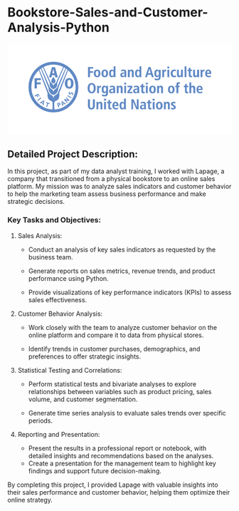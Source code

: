 # Bookstore-Sales-and-Customer-Analysis-Python

![lapage_logo](https://github.com/Armeldt/Python-Global-Undernutrition-Analysis/blob/main/Ressources/logo.png?raw=true)


## Detailed Project Description:
In this project, as part of my data analyst training, I worked with Lapage, a company that transitioned from a physical bookstore to an online sales platform. My mission was to analyze sales indicators and customer behavior to help the marketing team assess business performance and make strategic decisions.

### Key Tasks and Objectives:

1. Sales Analysis:

    - Conduct an analysis of key sales indicators as requested by the business team.

    - Generate reports on sales metrics, revenue trends, and product performance using Python.
   
    - Provide visualizations of key performance indicators (KPIs) to assess sales effectiveness.
   
2. Customer Behavior Analysis:

    - Work closely with the team to analyze customer behavior on the online platform and compare it to data from physical stores.
   
    - Identify trends in customer purchases, demographics, and preferences to offer strategic insights.
   
3. Statistical Testing and Correlations:

    - Perform statistical tests and bivariate analyses to explore relationships between variables such as product pricing, sales volume, and customer segmentation.
      
    - Generate time series analysis to evaluate sales trends over specific periods.
      
4. Reporting and Presentation:

    -  Present the results in a professional report or notebook, with detailed insights and recommendations based on the analyses.
    -  Create a presentation for the management team to highlight key findings and support future decision-making.
  
By completing this project, I provided Lapage with valuable insights into their sales performance and customer behavior, helping them optimize their online strategy.

